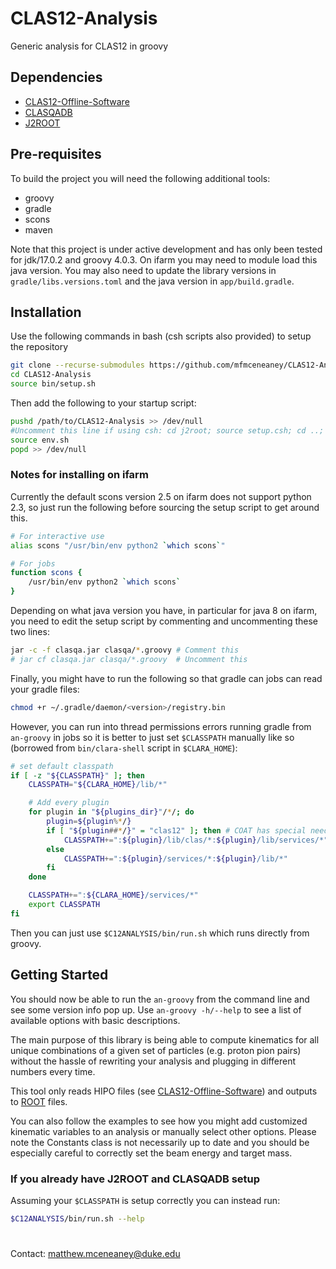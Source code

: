 # CLAS12-Analysis
Generic analysis for CLAS12 in groovy

## Dependencies
* [CLAS12-Offline-Software](https://github.com/JeffersonLab/clas12-offline-software)
* [CLASQADB](https://github.com/JeffersonLab/clasqaDB)
* [J2ROOT](https://github.com/drewkenjo/j2root)

## Pre-requisites
To build the project you will need the following additional tools:
* groovy
* gradle
* scons
* maven

Note that this project is under active development and has only been tested for jdk/17.0.2 and groovy 4.0.3.  On ifarm you may need to module load this java version.  You may also need to update the library versions in `gradle/libs.versions.toml` and the java version in `app/build.gradle`.

## Installation
Use the following commands in bash (csh scripts also provided) to setup the repository
```bash
git clone --recurse-submodules https://github.com/mfmceneaney/CLAS12-Analysis.git
cd CLAS12-Analysis
source bin/setup.sh
```

Then add the following to your startup script:
```bash
pushd /path/to/CLAS12-Analysis >> /dev/null
#Uncomment this line if using csh: cd j2root; source setup.csh; cd ..;
source env.sh
popd >> /dev/null
``` 
### Notes for installing on ifarm

Currently the default scons version 2.5 on ifarm does not support python 2.3, so just run the following before sourcing the setup script to get around this.
```bash
# For interactive use
alias scons "/usr/bin/env python2 `which scons`"

# For jobs
function scons {
    /usr/bin/env python2 `which scons`
}
```

Depending on what java version you have, in particular for java 8 on ifarm, you need to edit the setup script by commenting and uncommenting these two lines:
```bash
jar -c -f clasqa.jar clasqa/*.groovy # Comment this
# jar cf clasqa.jar clasqa/*.groovy  # Uncomment this
```

Finally, you might have to run the following so that gradle can jobs can read your gradle files:
```bash
chmod +r ~/.gradle/daemon/<version>/registry.bin
```

However, you can run into thread permissions errors running gradle from `an-groovy` in jobs so it is better to just set `$CLASSPATH` manually like so (borrowed from `bin/clara-shell` script in `$CLARA_HOME`):

```bash
# set default classpath
if [ -z "${CLASSPATH}" ]; then
    CLASSPATH="${CLARA_HOME}/lib/*"

    # Add every plugin
    for plugin in "${plugins_dir}"/*/; do
        plugin=${plugin%*/}
        if [ "${plugin##*/}" = "clas12" ]; then # COAT has special needs
            CLASSPATH+=":${plugin}/lib/clas/*:${plugin}/lib/services/*"
        else
            CLASSPATH+=":${plugin}/services/*:${plugin}/lib/*"
        fi
    done

    CLASSPATH+=":${CLARA_HOME}/services/*"
    export CLASSPATH
fi
```

Then you can just use `$C12ANALYSIS/bin/run.sh` which runs directly from groovy.

## Getting Started
You should now be able to run the ```an-groovy``` from the command line and see some version info pop up.
Use ```an-groovy -h/--help``` to see a list of available options with basic descriptions.

The main purpose of this library is being able to compute kinematics for all unique combinations of a 
given set of particles (e.g. proton pion pairs) without the hassle of rewriting your analysis and plugging in different numbers every time.

This tool only reads HIPO files (see [CLAS12-Offline-Software](https://github.com/JeffersonLab/clas12-offline-software)) and outputs to 
[ROOT](https://root.cern) files.

You can also follow the examples to see how you might add customized kinematic variables to
an analysis or manually select other options.  Please note the Constants class is not necessarily up to date and you should be especially careful to correctly set the beam energy and target mass.

### If you already have J2ROOT and CLASQADB setup
Assuming your ```$CLASSPATH``` is setup correctly you can instead run:
```bash
$C12ANALYSIS/bin/run.sh --help
```

#

Contact: matthew.mceneaney@duke.edu
